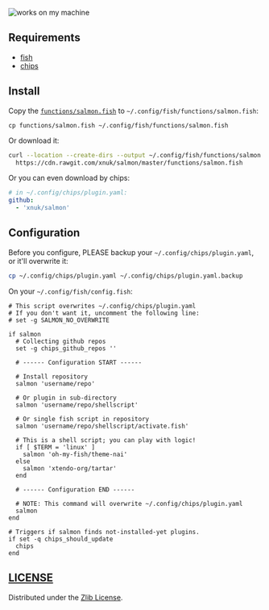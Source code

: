 ![works on my machine](https://cdn.rawgit.com/nikku/works-on-my-machine/v0.2.0/badge.svg)

## Requirements
- [fish](https://github.com/fish-shell/fish-shell)
- [chips](https://github.com/xtendo-org/chips)

## Install
Copy the [`functions/salmon.fish`](./functions/salmon.fish)
to `~/.config/fish/functions/salmon.fish`:
```
cp functions/salmon.fish ~/.config/fish/functions/salmon.fish
```

Or download it:
```sh
curl --location --create-dirs --output ~/.config/fish/functions/salmon.fish \
  https://cdn.rawgit.com/xnuk/salmon/master/functions/salmon.fish
```

Or you can even download by chips:
```yaml
# in ~/.config/chips/plugin.yaml:
github:
  - 'xnuk/salmon'
```

## Configuration
Before you configure, PLEASE backup your `~/.config/chips/plugin.yaml`,
or it'll overwrite it:
```sh
cp ~/.config/chips/plugin.yaml ~/.config/chips/plugin.yaml.backup
```

On your `~/.config/fish/config.fish`:
```fish
# This script overwrites ~/.config/chips/plugin.yaml
# If you don't want it, uncomment the following line:
# set -g SALMON_NO_OVERWRITE

if salmon
  # Collecting github repos
  set -g chips_github_repos ''

  # ------ Configuration START ------

  # Install repository
  salmon 'username/repo'

  # Or plugin in sub-directory
  salmon 'username/repo/shellscript'

  # Or single fish script in repository
  salmon 'username/repo/shellscript/activate.fish'

  # This is a shell script; you can play with logic!
  if [ $TERM = 'linux' ]
    salmon 'oh-my-fish/theme-nai'
  else
    salmon 'xtendo-org/tartar'
  end

  # ------ Configuration END ------

  # NOTE: This command will overwrite ~/.config/chips/plugin.yaml
  salmon
end

# Triggers if salmon finds not-installed-yet plugins.
if set -q chips_should_update
  chips
end
```

## [LICENSE](./LICENSE)
Distributed under the [Zlib License](https://opensource.org/licenses/Zlib).
